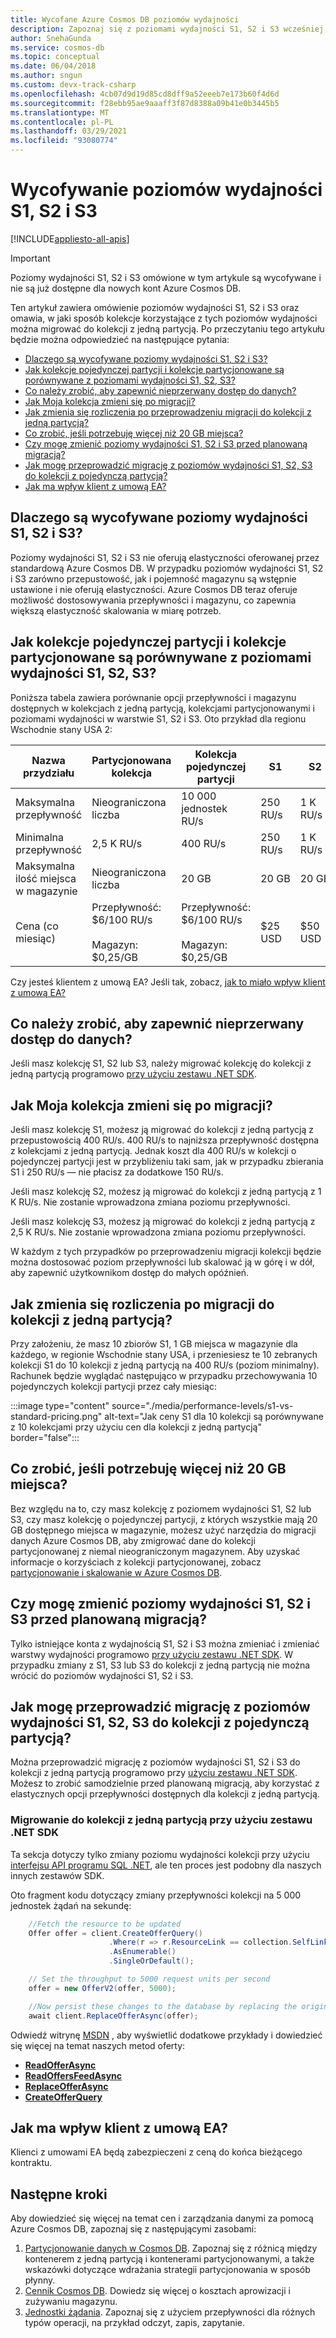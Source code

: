 ```yaml
---
title: Wycofane Azure Cosmos DB poziomów wydajności
description: Zapoznaj się z poziomami wydajności S1, S2 i S3 wcześniej dostępnymi w Azure Cosmos DB.
author: SnehaGunda
ms.service: cosmos-db
ms.topic: conceptual
ms.date: 06/04/2018
ms.author: sngun
ms.custom: devx-track-csharp
ms.openlocfilehash: 4cb07d9d19d85cd8dff9a52eeeb7e173b60f4d6d
ms.sourcegitcommit: f28ebb95ae9aaaff3f87d8388a09b41e0b3445b5
ms.translationtype: MT
ms.contentlocale: pl-PL
ms.lasthandoff: 03/29/2021
ms.locfileid: "93080774"
---
```

# <a name="retiring-the-s1-s2-and-s3-performance-levels"></a>Wycofywanie poziomów wydajności S1, S2 i S3
[!INCLUDE[appliesto-all-apis](includes/appliesto-all-apis.md)]

> [!IMPORTANT] 
> Poziomy wydajności S1, S2 i S3 omówione w tym artykule są wycofywane i nie są już dostępne dla nowych kont Azure Cosmos DB.

Ten artykuł zawiera omówienie poziomów wydajności S1, S2 i S3 oraz omawia, w jaki sposób kolekcje korzystające z tych poziomów wydajności można migrować do kolekcji z jedną partycją. Po przeczytaniu tego artykułu będzie można odpowiedzieć na następujące pytania:

- [Dlaczego są wycofywane poziomy wydajności S1, S2 i S3?](#why-retired)
- [Jak kolekcje pojedynczej partycji i kolekcje partycjonowane są porównywane z poziomami wydajności S1, S2, S3?](#compare)
- [Co należy zrobić, aby zapewnić nieprzerwany dostęp do danych?](#uninterrupted-access)
- [Jak Moja kolekcja zmieni się po migracji?](#collection-change)
- [Jak zmienia się rozliczenia po przeprowadzeniu migracji do kolekcji z jedną partycją?](#billing-change)
- [Co zrobić, jeśli potrzebuję więcej niż 20 GB miejsca?](#more-storage-needed)
- [Czy mogę zmienić poziomy wydajności S1, S2 i S3 przed planowaną migracją?](#change-before)
- [Jak mogę przeprowadzić migrację z poziomów wydajności S1, S2, S3 do kolekcji z pojedynczą partycją?](#migrate-diy)
- [Jak ma wpływ klient z umową EA?](#ea-customer)

<a name="why-retired"></a>

## <a name="why-are-the-s1-s2-and-s3-performance-levels-being-retired"></a>Dlaczego są wycofywane poziomy wydajności S1, S2 i S3?

Poziomy wydajności S1, S2 i S3 nie oferują elastyczności oferowanej przez standardową Azure Cosmos DB. W przypadku poziomów wydajności S1, S2 i S3 zarówno przepustowość, jak i pojemność magazynu są wstępnie ustawione i nie oferują elastyczności. Azure Cosmos DB teraz oferuje możliwość dostosowywania przepływności i magazynu, co zapewnia większą elastyczność skalowania w miarę potrzeb.

<a name="compare"></a>

## <a name="how-do-single-partition-collections-and-partitioned-collections-compare-to-the-s1-s2-s3-performance-levels"></a>Jak kolekcje pojedynczej partycji i kolekcje partycjonowane są porównywane z poziomami wydajności S1, S2, S3?

Poniższa tabela zawiera porównanie opcji przepływności i magazynu dostępnych w kolekcjach z jedną partycją, kolekcjami partycjonowanymi i poziomami wydajności w warstwie S1, S2 i S3. Oto przykład dla regionu Wschodnie stany USA 2:

| Nazwa przydziału  |Partycjonowana kolekcja|Kolekcja pojedynczej partycji|S1|S2|S3|
|---|---|---|---|---|---|
|Maksymalna przepływność|Nieograniczona liczba|10 000 jednostek RU/s|250 RU/s|1 K RU/s|2,5 K RU/s|
|Minimalna przepływność|2,5 K RU/s|400 RU/s|250 RU/s|1 K RU/s|2,5 K RU/s|
|Maksymalna ilość miejsca w magazynie|Nieograniczona liczba|20 GB|20 GB|20 GB|20 GB|
|Cena (co miesiąc)|Przepływność: $6/100 RU/s<br><br>Magazyn: $0,25/GB|Przepływność: $6/100 RU/s<br><br>Magazyn: $0,25/GB|$25 USD|$50 USD|$100 USD|

Czy jesteś klientem z umową EA? Jeśli tak, zobacz, [jak to miało wpływ klient z umową EA?](#ea-customer)

<a name="uninterrupted-access"></a>

## <a name="what-do-i-need-to-do-to-ensure-uninterrupted-access-to-my-data"></a>Co należy zrobić, aby zapewnić nieprzerwany dostęp do danych?

Jeśli masz kolekcję S1, S2 lub S3, należy migrować kolekcję do kolekcji z jedną partycją programowo [przy użyciu zestawu .NET SDK](#migrate-diy). 

<a name="collection-change"></a>

## <a name="how-will-my-collection-change-after-the-migration"></a>Jak Moja kolekcja zmieni się po migracji?

Jeśli masz kolekcję S1, możesz ją migrować do kolekcji z jedną partycją z przepustowością 400 RU/s. 400 RU/s to najniższa przepływność dostępna z kolekcjami z jedną partycją. Jednak koszt dla 400 RU/s w kolekcji o pojedynczej partycji jest w przybliżeniu taki sam, jak w przypadku zbierania S1 i 250 RU/s — nie płacisz za dodatkowe 150 RU/s.

Jeśli masz kolekcję S2, możesz ją migrować do kolekcji z jedną partycją z 1 K RU/s. Nie zostanie wprowadzona zmiana poziomu przepływności.

Jeśli masz kolekcję S3, możesz ją migrować do kolekcji z jedną partycją z 2,5 K RU/s. Nie zostanie wprowadzona zmiana poziomu przepływności.

W każdym z tych przypadków po przeprowadzeniu migracji kolekcji będzie można dostosować poziom przepływności lub skalować ją w górę i w dół, aby zapewnić użytkownikom dostęp do małych opóźnień. 

<a name="billing-change"></a>

## <a name="how-will-my-billing-change-after-i-migrated-to-the-single-partition-collections"></a>Jak zmienia się rozliczenia po migracji do kolekcji z jedną partycją?

Przy założeniu, że masz 10 zbiorów S1, 1 GB miejsca w magazynie dla każdego, w regionie Wschodnie stany USA, i przeniesiesz te 10 zebranych kolekcji S1 do 10 kolekcji z jedną partycją na 400 RU/s (poziom minimalny). Rachunek będzie wyglądać następująco w przypadku przechowywania 10 pojedynczych kolekcji partycji przez cały miesiąc:

:::image type="content" source="./media/performance-levels/s1-vs-standard-pricing.png" alt-text="Jak ceny S1 dla 10 kolekcji są porównywane z 10 kolekcjami przy użyciu cen dla kolekcji z jedną partycją" border="false":::

<a name="more-storage-needed"></a>

## <a name="what-if-i-need-more-than-20-gb-of-storage"></a>Co zrobić, jeśli potrzebuję więcej niż 20 GB miejsca?

Bez względu na to, czy masz kolekcję z poziomem wydajności S1, S2 lub S3, czy masz kolekcję o pojedynczej partycji, z których wszystkie mają 20 GB dostępnego miejsca w magazynie, możesz użyć narzędzia do migracji danych Azure Cosmos DB, aby zmigrować dane do kolekcji partycjonowanej z niemal nieograniczonym magazynem. Aby uzyskać informacje o korzyściach z kolekcji partycjonowanej, zobacz [partycjonowanie i skalowanie w Azure Cosmos DB](partitioning-overview.md). 

<a name="change-before"></a>

## <a name="can-i-change-between-the-s1-s2-and-s3-performance-levels-before-the-planned-migration"></a>Czy mogę zmienić poziomy wydajności S1, S2 i S3 przed planowaną migracją?

Tylko istniejące konta z wydajnością S1, S2 i S3 można zmieniać i zmieniać warstwy wydajności programowo [przy użyciu zestawu .NET SDK](#migrate-diy). W przypadku zmiany z S1, S3 lub S3 do kolekcji z jedną partycją nie można wrócić do poziomów wydajności S1, S2 i S3.

<a name="migrate-diy"></a>

## <a name="how-do-i-migrate-from-the-s1-s2-s3-performance-levels-to-single-partition-collections-on-my-own"></a>Jak mogę przeprowadzić migrację z poziomów wydajności S1, S2, S3 do kolekcji z pojedynczą partycją?

Można przeprowadzić migrację z poziomów wydajności S1, S2 i S3 do kolekcji z jedną partycją programowo przy [użyciu zestawu .NET SDK](#migrate-diy). Możesz to zrobić samodzielnie przed planowaną migracją, aby korzystać z elastycznych opcji przepływności dostępnych dla kolekcji z jedną partycją.

### <a name="migrate-to-single-partition-collections-by-using-the-net-sdk"></a>Migrowanie do kolekcji z jedną partycją przy użyciu zestawu .NET SDK

Ta sekcja dotyczy tylko zmiany poziomu wydajności kolekcji przy użyciu [interfejsu API programu SQL .NET](sql-api-sdk-dotnet.md), ale ten proces jest podobny dla naszych innych zestawów SDK.

Oto fragment kodu dotyczący zmiany przepływności kolekcji na 5 000 jednostek żądań na sekundę:
    
```csharp
    //Fetch the resource to be updated
    Offer offer = client.CreateOfferQuery()
                      .Where(r => r.ResourceLink == collection.SelfLink)    
                      .AsEnumerable()
                      .SingleOrDefault();

    // Set the throughput to 5000 request units per second
    offer = new OfferV2(offer, 5000);

    //Now persist these changes to the database by replacing the original resource
    await client.ReplaceOfferAsync(offer);
```

Odwiedź witrynę [MSDN](/dotnet/api/microsoft.azure.documents.client.documentclient) , aby wyświetlić dodatkowe przykłady i dowiedzieć się więcej na temat naszych metod oferty:

* [**ReadOfferAsync**](/dotnet/api/microsoft.azure.documents.client.documentclient.readofferasync)
* [**ReadOffersFeedAsync**](/dotnet/api/microsoft.azure.documents.client.documentclient.readoffersfeedasync)
* [**ReplaceOfferAsync**](/dotnet/api/microsoft.azure.documents.client.documentclient.replaceofferasync)
* [**CreateOfferQuery**](/previous-versions/azure/dn975114(v=azure.100))

<a name="ea-customer"></a>

## <a name="how-am-i-impacted-if-im-an-ea-customer"></a>Jak ma wpływ klient z umową EA?

Klienci z umowami EA będą zabezpieczeni z ceną do końca bieżącego kontraktu.

## <a name="next-steps"></a>Następne kroki
Aby dowiedzieć się więcej na temat cen i zarządzania danymi za pomocą Azure Cosmos DB, zapoznaj się z następującymi zasobami:

1.  [Partycjonowanie danych w Cosmos DB](partitioning-overview.md). Zapoznaj się z różnicą między kontenerem z jedną partycją i kontenerami partycjonowanymi, a także wskazówki dotyczące wdrażania strategii partycjonowania w sposób płynny.
2.  [Cennik Cosmos DB](https://azure.microsoft.com/pricing/details/cosmos-db/). Dowiedz się więcej o kosztach aprowizacji i zużywaniu magazynu.
3.  [Jednostki żądania](request-units.md). Zapoznaj się z użyciem przepływności dla różnych typów operacji, na przykład odczyt, zapis, zapytanie.